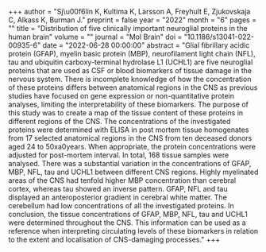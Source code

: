 +++
author = "Sj\u00f6lin K, Kultima K, Larsson A, Freyhult E, Zjukovskaja C, Alkass K, Burman J."
preprint = false
year = "2022"
month = "6"
pages = ""
title = "Distribution of five clinically important neuroglial proteins in the human brain"
volume = ""
journal = "Mol Brain"
doi = "10.1186/s13041-022-00935-6"
date = "2022-06-28 00:00:00"
abstract = "Glial fibrillary acidic protein (GFAP), myelin basic protein (MBP), neurofilament light chain (NFL), tau and ubiquitin carboxy-terminal hydrolase L1 (UCHL1) are five neuroglial proteins that are used as CSF or blood biomarkers of tissue damage in the nervous system. There is incomplete knowledge of how the concentration of these proteins differs between anatomical regions in the CNS as previous studies have focused on gene expression or non-quantitative protein analyses, limiting the interpretability of these biomarkers. The purpose of this study was to create a map of the tissue content of these proteins in different regions of the CNS. The concentrations of the investigated proteins were determined with ELISA in post mortem tissue homogenates from 17 selected anatomical regions in the CNS from ten deceased donors aged 24 to 50xa0years. When appropriate, the protein concentrations were adjusted for post-mortem interval. In total, 168 tissue samples were analysed. There was a substantial variation in the concentrations of GFAP, MBP, NFL, tau and UCHL1 between different CNS regions. Highly myelinated areas of the CNS had tenfold higher MBP concentration than cerebral cortex, whereas tau showed an inverse pattern. GFAP, NFL and tau displayed an anteroposterior gradient in cerebral white matter. The cerebellum had low concentrations of all the investigated proteins. In conclusion, the tissue concentrations of GFAP, MBP, NFL, tau and UCHL1 were determined throughout the CNS. This information can be used as a reference when interpreting circulating levels of these biomarkers in relation to the extent and localisation of CNS-damaging processes."
+++

